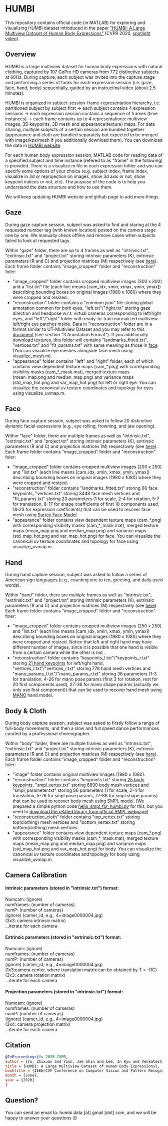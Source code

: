 # HUMBI
This repository contains official code (in MATLAB) for exploring and visualizing HUMBI dataset introduced in the paper ["HUMBI: A Large Multiview Dataset of Human Body Expressions"](http://openaccess.thecvf.com/content_CVPR_2020/html/Yu_HUMBI_A_Large_Multiview_Dataset_of_Human_Body_Expressions_CVPR_2020_paper.html) (CVPR 2020, [spotlight video](https://www.youtube.com/watch?v=bHc0CmXRUO4)).

## Overview
HUMBI is a large multiview dataset for human body expressions with natural clothing, captured by 107 GoPro HD cameras from 772 distinctive subjects at 60Hz. During capture, each subject was invited into the capture stage and performing a series of tasks for each expression session (i.e. gaze, face, hand, body) sequentially, guided by an instructinal video (about 2.5 minutes).

HUMBI is organized in subject-session-frame-representation hierarchy, i.e. partitioned subject by subject first -> each subject contains 4 expression sessions -> each expression session contains a sequence of frames (time instances) -> each frame contains up to 4 representations: multiview images, 3D keypoints, 3D mesh and appearance(texture) maps. For data sharing, multiple subjects of a certain session are bundled together (appearance and cloth are bundled separately but expected to be merged with image/kps/mesh if you additionally download them). You can download the data in [HUMBI website](https://humbi-data.net/).

For each human body expression session, MATLAB code for reading data of a specified subject and time instance (refered to as "frame" in the following) is provided. There is a visualize.m file in each expression folder and you can specify some options of your choice (e.g. subject index, frame index, visualize in 3d or reprojection on images, show 3d axis or not, show keypoint indices or not, etc). The purpose of the code is to help you understand the data structure and how to use them. 

We will keep updating HUMBI website and github page to add more things.

## Gaze
During gaze capture session, subject was asked to find and staring at the 4 requested number tag (with known location) posted on the camera stage one by one. We manually check offline and remove cases when subjects failed to look at requested tags.

Within "gaze" folder, there are up to 4 frames as well as "intrinsic.txt", "extrinsic.txt" and "project.txt" storing intrinsic parameters (K), extrinsic parameters (R and C) and projection matrices (M) respectively (see [here](#camera-calibration)). Each frame folder contains "image_cropped" folder and "reconstruction" foler:
 - "image_cropped" folder contains cropped multiview images (300 x 300) and a "list.txt" file (each line means [cam_idx, xmin, xmax, ymin, ymax]) describing bounding boxes on original images (1980 x 1080) where they were cropped and resized.
 - "reconstruction" folder contains a "common.json" file storing global annotation common for both eyes, "left.txt"/"right.txt" storing gaze direction and headpose w.r.t. virtual cameras corresponding to left/right eyes, and "left"/"right" folder with ready-to-train normalized multiview left/right eye patches inside. Data in "reconstruction" folder are in a format similar to UT-Multiview Dataset and you may refer to this [document](https://drive.google.com/file/d/1TIGdADEO4n87slNjSG0WruZng2Ch3re8/view) (see section "3 Annotation Format"). If you additionally download textures, this folder will contains "landmarks_fitted.txt", "vertices.txt" and "fit_params.txt" with same meaning as those in [face](#face_reconstruction) (You can visualize eye meshes alongside face mesh using visualize_mesh.m).
 - "appearance" folder contains "left" and "right" folder, each of which contains view dependent texture maps (cam_\*.png) with corresponding visibility masks (cam_\*_mask.mat), merged texture maps (mean_map.png and median_map.png) and variance maps (std_map_hot.png and var_map_hot.png) for left or right eye. You can visualize the canonical uv texture coordinates and topology for eyes using visualize_uvmap.m.

## Face
During face capture session, subject was asked to follow 20 distinctive dynamic facial expressions (e.g., eye rolling, frowning, and jaw opening).

Within "face" folder, there are multiple frames as well as "intrinsic.txt", "extrinsic.txt" and "project.txt" storing intrinsic parameters (K), extrinsic parameters (R and C) and projection matrices (M) respectively (see [here](#camera-calibration)). Each frame folder contains "image_cropped" folder and "reconstruction" foler:
 - "image_cropped" folder contains cropped multiview images (200 x 250) and "list.txt" (each line means [cam_idx, xmin, xmax, ymin, ymax]) describing bounding boxes on original images (1980 x 1080) where they were cropped and resized.
 -  <span id="face_reconstruction">"reconstruction"</span> folder contains "landmarks_fitted.txt" storing 66 face keypoints, "vertices.txt" storing 3448 face mesh vertices and "fit_params.txt" storing 23 parameters (1 for scale, 2-4 for rotation, 5-7 for translation, 8-17 for shape coefficients of first 10 components used, 18-23 for expression coefficients) that can be used to recover face mesh using [Surrey Face Model](https://cvssp.org/faceweb/3dmm/facemodels/).
 - "appearance" folder contains view dependent texture maps (cam_\*.png) with corresponding visibility masks (cam_\*_mask.mat), merged texture maps (mean_map.png and median_map.png) and variance maps (std_map_hot.png and var_map_hot.png) for face. You can visualize the canonical uv texture coordinates and topology for face using visualize_uvmap.m.

## Hand
During hand capture session, subject was asked to follow a series of American sign languages (e.g., counting one to ten, greeting, and daily used words).

Within "hand" folder, there are multiple frames as well as "intrinsic.txt", "extrinsic.txt" and "project.txt" storing intrinsic parameters (K), extrinsic parameters (R and C) and projection matrices (M) respectively (see [here](#camera-calibration)). Each frame folder contains "image_cropped" folder and "reconstruction" foler:
 - "image_cropped" folder contains cropped multiview images (250 x 250) and "list.txt" (each line means [cam_idx, xmin, xmax, ymin, ymax]) describing bounding boxes on original images (1980 x 1080) where they were cropped and resized. Notice that left and right hand may have different number of images, since it is possible that one hand is visible from a certain camera while the other is not .
 - "reconstruction" folder contains "keypoints_l.txt"/"keypoints_r.txt" storing [21 hand keypoints](https://github.com/CMU-Perceptual-Computing-Lab/openpose/blob/master/doc/media/keypoints_hand.png) for left/right hand, "vertices_l.txt"/"vertices_r.txt" storing 778 hand mesh vertices and "mano_params_l.txt"/"mano_params_r.txt" storing 36 parameters (1-3 for translation, 4-26 for mano pose params (first 3 for rotation, rest for 20 first components used), 27-36 for mano shape params (actually we only use first component)) that can be used to recover hand mesh using [MANO](https://mano.is.tue.mpg.de/en) hand model.

## Body & Cloth
During body capture session, subject was asked to firstly follow a range of full-body movements, and then a slow and full speed dance performances curated by a professional choreographer.

Within "body" folder, there are multiple frames as well as "intrinsic.txt", "extrinsic.txt" and "project.txt" storing intrinsic parameters (K), extrinsic parameters (R and C) and projection matrices (M) respectively (see [here](#camera-calibration)). Each frame folder contains "image_cropped" folder and "reconstruction" foler:
 - "image" folder contains original multiview images (1980 x 1080).
 - "reconstruction" folder contains "keypoints.txt" storing [25 body keypoints](https://github.com/CMU-Perceptual-Computing-Lab/openpose/blob/master/doc/media/keypoints_pose_25.png), "smpl_vertex.txt" storing 6890 body mesh vertices and "smpl_parameter.txt" storing 86 parameters (1 for scale, 2-4 for translation, 5-76 for smpl pose params, 77-86 for smpl shape params) that can be used to recover body mesh using [SMPL](https://smpl.is.tue.mpg.de/) model. (We prepared a simple python code [hello_smpl_for_humbi.py](https://github.com/zhixuany/HUMBI/tree/master/body/hello_smpl_for_humbi.py) for this, but you need to [download the related library from official SMPL webpage](https://psfiles.is.tuebingen.mpg.de/downloads/smpl/SMPL_python_v-1-0-0-zip))
 - "reconstruction_cloth" folder contains "top_vertex.txt" storing top(clothing) mesh vertices and "bottom_vertex.txt" storing bottom(clothing) mesh vertices.
 - "appearance" folder contains view dependent texture maps (cam_\*.png) with corresponding visibility masks (cam_\*_mask.mat), merged texture maps (mean_map.png and median_map.png) and variance maps (std_map_hot.png and var_map_hot.png) for body. You can visualize the canonical uv texture coordinates and topology for body using visualize_uvmap.m.

## Camera Calibration
#### Intrinsic parameters (stored in "intrinsic.txt") format:
Numcam: (ignore)  
numframes: (number of cameras)  
numP: (number of cameras)  
(ignore) (camer_id, e.g., 4=image0000004.jpg)  
(3x3: camera intrinsic matrix)  
...iterate for each camera  

#### Extrinsic parameters (stored in "extrinsic.txt") format:
Numcam: (ignore)  
numframes: (number of cameras)  
numP: (number of cameras)  
(ignore) (camer_id, e.g., 4=image0000004.jpg)  
(1x3:camera center, where translation matrix can be obtained by T = -RC)  
(3x3: camera rotation matrix)  
...iterate for each camera  

#### Projection parameters (stored in "intrinsic.txt") format:
Numcam: (ignore)  
numframes: (number of cameras)  
numP: (number of cameras)  
(ignore) (camer_id, e.g., 4=image0000004.jpg)  
(3x4: camera projection matrix)  
...iterate for each camera  

## Citation
```bibtex
@InProceedings{Yu_2020_CVPR,
author = {Yu, Zhixuan and Yoon, Jae Shin and Lee, In Kyu and Venkatesh, Prashanth and Park, Jaesik and Yu, Jihun and Park, Hyun Soo},
title = {HUMBI: A Large Multiview Dataset of Human Body Expressions},
booktitle = {IEEE/CVF Conference on Computer Vision and Pattern Recognition (CVPR)},
month = {June},
year = {2020}
}
```
## Question?
You can send an email to: humbi.data [at] gmail [dot] com, and we will be happy to answer your questions :blush:

